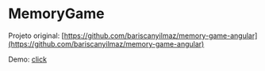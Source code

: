 # MemoryGame

Projeto original: [https://github.com/bariscanyilmaz/memory-game-angular](https://github.com/bariscanyilmaz/memory-game-angular)

Demo: [click](https://bariscanyilmaz.github.io/memory-game-angular/)
